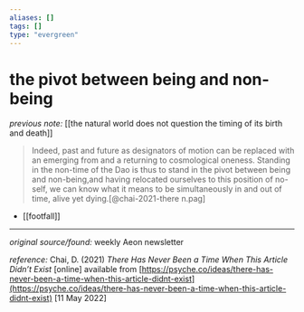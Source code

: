 ```yaml
---
aliases: []
tags: []
type: "evergreen"
---
```


# the pivot between being and non-being

_previous note:_ [[the natural world does not question the timing of its birth and death]]

> Indeed, past and future as designators of motion can be replaced with an emerging from and a returning to cosmological oneness. Standing in the non-time of the Dao is thus to stand in the pivot between being and non-being,and having relocated ourselves to this position of no-self, we can know what it means to be simultaneously in and out of time, alive yet dying.[@chai-2021-there n.pag]

- [[footfall]]
---

_original source/found:_ weekly Aeon newsletter

_reference:_ Chai, D. (2021) _There Has Never Been a Time When This Article Didn’t Exist_ [online] available from [https://psyche.co/ideas/there-has-never-been-a-time-when-this-article-didnt-exist](https://psyche.co/ideas/there-has-never-been-a-time-when-this-article-didnt-exist) [11 May 2022]




